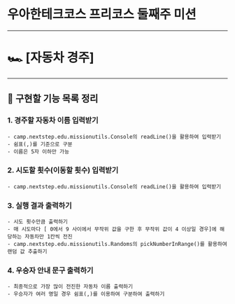 우아한테크코스 프리코스 둘째주 미션
=============
__ __ __ __ __ __ __
🏎 [자동차 경주] 
=============
------------
📖 구현할 기능 목록 정리
-------------

### 1. 경주할 자동차 이름 입력받기
    - camp.nextstep.edu.missionutils.Console의 readLine()을 활용하여 입력받기
    - 쉼표(,)를 기준으로 구분
    - 이름은 5자 이하만 가능

### 2. 시도할 횟수(이동할 횟수) 입력받기
    - camp.nextstep.edu.missionutils.Console의 readLine()을 활용하여 입력받기

### 3. 실행 결과 출력하기
    - 시도 횟수만큼 출력하기
    - 매 시도마다 [ 0에서 9 사이에서 무작위 값을 구한 후 무작위 값이 4 이상일 경우]에 해당하는 자동차만 1칸씩 전진
    - camp.nextstep.edu.missionutils.Randoms의 pickNumberInRange()를 활용하여 랜덤 값 추출하기

### 4. 우승자 안내 문구 출력하기
    - 최종적으로 가장 많이 전진한 자동차 이름 출력하기
    - 우승자가 여러 명일 경우 쉼표(,)를 이용하여 구분하여 출력하기
